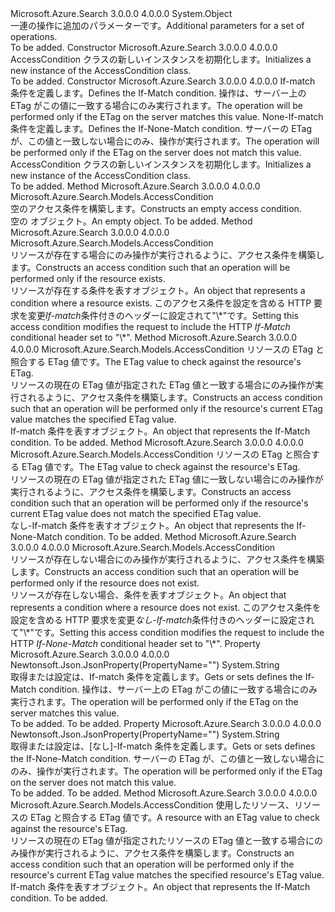 <Type Name="AccessCondition" FullName="Microsoft.Azure.Search.Models.AccessCondition">
  <TypeSignature Language="C#" Value="public class AccessCondition" />
  <TypeSignature Language="ILAsm" Value=".class public auto ansi beforefieldinit AccessCondition extends System.Object" />
  <TypeSignature Language="DocId" Value="T:Microsoft.Azure.Search.Models.AccessCondition" />
  <TypeSignature Language="VB.NET" Value="Public Class AccessCondition" />
  <TypeSignature Language="F#" Value="type AccessCondition = class" />
  <AssemblyInfo>
    <AssemblyName>Microsoft.Azure.Search</AssemblyName>
    <AssemblyVersion>3.0.0.0</AssemblyVersion>
    <AssemblyVersion>4.0.0.0</AssemblyVersion>
  </AssemblyInfo>
  <Base>
    <BaseTypeName>System.Object</BaseTypeName>
  </Base>
  <Interfaces />
  <Docs>
    <summary>
            <span data-ttu-id="54688-101">一連の操作に追加のパラメーターです。</span><span class="sxs-lookup"><span data-stu-id="54688-101">Additional parameters for a set of operations.</span></span>
            </summary>
    <remarks>To be added.</remarks>
  </Docs>
  <Members>
    <Member MemberName=".ctor">
      <MemberSignature Language="C#" Value="public AccessCondition ();" />
      <MemberSignature Language="ILAsm" Value=".method public hidebysig specialname rtspecialname instance void .ctor() cil managed" />
      <MemberSignature Language="DocId" Value="M:Microsoft.Azure.Search.Models.AccessCondition.#ctor" />
      <MemberSignature Language="VB.NET" Value="Public Sub New ()" />
      <MemberType>Constructor</MemberType>
      <AssemblyInfo>
        <AssemblyName>Microsoft.Azure.Search</AssemblyName>
        <AssemblyVersion>3.0.0.0</AssemblyVersion>
        <AssemblyVersion>4.0.0.0</AssemblyVersion>
      </AssemblyInfo>
      <Parameters />
      <Docs>
        <summary>
            <span data-ttu-id="54688-102">AccessCondition クラスの新しいインスタンスを初期化します。</span><span class="sxs-lookup"><span data-stu-id="54688-102">Initializes a new instance of the AccessCondition class.</span></span>
            </summary>
        <remarks>To be added.</remarks>
      </Docs>
    </Member>
    <Member MemberName=".ctor">
      <MemberSignature Language="C#" Value="public AccessCondition (string ifMatch = null, string ifNoneMatch = null);" />
      <MemberSignature Language="ILAsm" Value=".method public hidebysig specialname rtspecialname instance void .ctor(string ifMatch, string ifNoneMatch) cil managed" />
      <MemberSignature Language="DocId" Value="M:Microsoft.Azure.Search.Models.AccessCondition.#ctor(System.String,System.String)" />
      <MemberSignature Language="VB.NET" Value="Public Sub New (Optional ifMatch As String = null, Optional ifNoneMatch As String = null)" />
      <MemberSignature Language="F#" Value="new Microsoft.Azure.Search.Models.AccessCondition : string * string -&gt; Microsoft.Azure.Search.Models.AccessCondition" Usage="new Microsoft.Azure.Search.Models.AccessCondition (ifMatch, ifNoneMatch)" />
      <MemberType>Constructor</MemberType>
      <AssemblyInfo>
        <AssemblyName>Microsoft.Azure.Search</AssemblyName>
        <AssemblyVersion>3.0.0.0</AssemblyVersion>
        <AssemblyVersion>4.0.0.0</AssemblyVersion>
      </AssemblyInfo>
      <Parameters>
        <Parameter Name="ifMatch" Type="System.String" />
        <Parameter Name="ifNoneMatch" Type="System.String" />
      </Parameters>
      <Docs>
        <param name="ifMatch"><span data-ttu-id="54688-103">If-match 条件を定義します。</span><span class="sxs-lookup"><span data-stu-id="54688-103">Defines the If-Match condition.</span></span> <span data-ttu-id="54688-104">操作は、サーバー上の ETag がこの値に一致する場合にのみ実行されます。</span><span class="sxs-lookup"><span data-stu-id="54688-104">The operation will be performed only if the ETag on the server matches this value.</span></span></param>
        <param name="ifNoneMatch"><span data-ttu-id="54688-105">None-If-match 条件を定義します。</span><span class="sxs-lookup"><span data-stu-id="54688-105">Defines the If-None-Match condition.</span></span> <span data-ttu-id="54688-106">サーバーの ETag が、この値と一致しない場合にのみ、操作が実行されます。</span><span class="sxs-lookup"><span data-stu-id="54688-106">The operation will be performed only if the ETag on the server does not match this value.</span></span></param>
        <summary>
            <span data-ttu-id="54688-107">AccessCondition クラスの新しいインスタンスを初期化します。</span><span class="sxs-lookup"><span data-stu-id="54688-107">Initializes a new instance of the AccessCondition class.</span></span>
            </summary>
        <remarks>To be added.</remarks>
      </Docs>
    </Member>
    <Member MemberName="GenerateEmptyCondition">
      <MemberSignature Language="C#" Value="public static Microsoft.Azure.Search.Models.AccessCondition GenerateEmptyCondition ();" />
      <MemberSignature Language="ILAsm" Value=".method public static hidebysig class Microsoft.Azure.Search.Models.AccessCondition GenerateEmptyCondition() cil managed" />
      <MemberSignature Language="DocId" Value="M:Microsoft.Azure.Search.Models.AccessCondition.GenerateEmptyCondition" />
      <MemberSignature Language="VB.NET" Value="Public Shared Function GenerateEmptyCondition () As AccessCondition" />
      <MemberSignature Language="F#" Value="static member GenerateEmptyCondition : unit -&gt; Microsoft.Azure.Search.Models.AccessCondition" Usage="Microsoft.Azure.Search.Models.AccessCondition.GenerateEmptyCondition " />
      <MemberType>Method</MemberType>
      <AssemblyInfo>
        <AssemblyName>Microsoft.Azure.Search</AssemblyName>
        <AssemblyVersion>3.0.0.0</AssemblyVersion>
        <AssemblyVersion>4.0.0.0</AssemblyVersion>
      </AssemblyInfo>
      <ReturnValue>
        <ReturnType>Microsoft.Azure.Search.Models.AccessCondition</ReturnType>
      </ReturnValue>
      <Parameters />
      <Docs>
        <summary>
            <span data-ttu-id="54688-108">空のアクセス条件を構築します。</span><span class="sxs-lookup"><span data-stu-id="54688-108">Constructs an empty access condition.</span></span>
            </summary>
        <returns><span data-ttu-id="54688-109">空の <see cref="T:Microsoft.Azure.Search.Models.AccessCondition" /> オブジェクト。</span><span class="sxs-lookup"><span data-stu-id="54688-109">An empty <see cref="T:Microsoft.Azure.Search.Models.AccessCondition" /> object.</span></span></returns>
        <remarks>To be added.</remarks>
      </Docs>
    </Member>
    <Member MemberName="GenerateIfExistsCondition">
      <MemberSignature Language="C#" Value="public static Microsoft.Azure.Search.Models.AccessCondition GenerateIfExistsCondition ();" />
      <MemberSignature Language="ILAsm" Value=".method public static hidebysig class Microsoft.Azure.Search.Models.AccessCondition GenerateIfExistsCondition() cil managed" />
      <MemberSignature Language="DocId" Value="M:Microsoft.Azure.Search.Models.AccessCondition.GenerateIfExistsCondition" />
      <MemberSignature Language="VB.NET" Value="Public Shared Function GenerateIfExistsCondition () As AccessCondition" />
      <MemberSignature Language="F#" Value="static member GenerateIfExistsCondition : unit -&gt; Microsoft.Azure.Search.Models.AccessCondition" Usage="Microsoft.Azure.Search.Models.AccessCondition.GenerateIfExistsCondition " />
      <MemberType>Method</MemberType>
      <AssemblyInfo>
        <AssemblyName>Microsoft.Azure.Search</AssemblyName>
        <AssemblyVersion>3.0.0.0</AssemblyVersion>
        <AssemblyVersion>4.0.0.0</AssemblyVersion>
      </AssemblyInfo>
      <ReturnValue>
        <ReturnType>Microsoft.Azure.Search.Models.AccessCondition</ReturnType>
      </ReturnValue>
      <Parameters />
      <Docs>
        <summary>
            <span data-ttu-id="54688-110">リソースが存在する場合にのみ操作が実行されるように、アクセス条件を構築します。</span><span class="sxs-lookup"><span data-stu-id="54688-110">Constructs an access condition such that an operation will be performed only if the resource exists.</span></span>
            </summary>
        <returns><span data-ttu-id="54688-111"><see cref="T:Microsoft.Azure.Search.Models.AccessCondition" />リソースが存在する条件を表すオブジェクト。</span><span class="sxs-lookup"><span data-stu-id="54688-111">An <see cref="T:Microsoft.Azure.Search.Models.AccessCondition" /> object that represents a condition where a resource exists.</span></span></returns>
        <remarks><span data-ttu-id="54688-112">このアクセス条件を設定を含める HTTP 要求を変更<i>If-match</i>条件付きのヘッダーに設定されて<c>"\*"</c>です。</span><span class="sxs-lookup"><span data-stu-id="54688-112">Setting this access condition modifies the request to include the HTTP <i>If-Match</i> conditional header set to <c>"\*"</c>.</span></span></remarks>
      </Docs>
    </Member>
    <Member MemberName="GenerateIfMatchCondition">
      <MemberSignature Language="C#" Value="public static Microsoft.Azure.Search.Models.AccessCondition GenerateIfMatchCondition (string eTag);" />
      <MemberSignature Language="ILAsm" Value=".method public static hidebysig class Microsoft.Azure.Search.Models.AccessCondition GenerateIfMatchCondition(string eTag) cil managed" />
      <MemberSignature Language="DocId" Value="M:Microsoft.Azure.Search.Models.AccessCondition.GenerateIfMatchCondition(System.String)" />
      <MemberSignature Language="VB.NET" Value="Public Shared Function GenerateIfMatchCondition (eTag As String) As AccessCondition" />
      <MemberSignature Language="F#" Value="static member GenerateIfMatchCondition : string -&gt; Microsoft.Azure.Search.Models.AccessCondition" Usage="Microsoft.Azure.Search.Models.AccessCondition.GenerateIfMatchCondition eTag" />
      <MemberType>Method</MemberType>
      <AssemblyInfo>
        <AssemblyName>Microsoft.Azure.Search</AssemblyName>
        <AssemblyVersion>3.0.0.0</AssemblyVersion>
        <AssemblyVersion>4.0.0.0</AssemblyVersion>
      </AssemblyInfo>
      <ReturnValue>
        <ReturnType>Microsoft.Azure.Search.Models.AccessCondition</ReturnType>
      </ReturnValue>
      <Parameters>
        <Parameter Name="eTag" Type="System.String" />
      </Parameters>
      <Docs>
        <param name="eTag"><span data-ttu-id="54688-113">リソースの ETag と照合する ETag 値です。</span><span class="sxs-lookup"><span data-stu-id="54688-113">The ETag value to check against the resource's ETag.</span></span></param>
        <summary>
            <span data-ttu-id="54688-114">リソースの現在の ETag 値が指定された ETag 値と一致する場合にのみ操作が実行されるように、アクセス条件を構築します。</span><span class="sxs-lookup"><span data-stu-id="54688-114">Constructs an access condition such that an operation will be performed only if the resource's current ETag value matches the specified ETag value.</span></span>
            </summary>
        <returns><span data-ttu-id="54688-115"><see cref="T:Microsoft.Azure.Search.Models.AccessCondition" /> If-match 条件を表すオブジェクト。</span><span class="sxs-lookup"><span data-stu-id="54688-115">An <see cref="T:Microsoft.Azure.Search.Models.AccessCondition" /> object that represents the If-Match condition.</span></span></returns>
        <remarks>To be added.</remarks>
      </Docs>
    </Member>
    <Member MemberName="GenerateIfNoneMatchCondition">
      <MemberSignature Language="C#" Value="public static Microsoft.Azure.Search.Models.AccessCondition GenerateIfNoneMatchCondition (string eTag);" />
      <MemberSignature Language="ILAsm" Value=".method public static hidebysig class Microsoft.Azure.Search.Models.AccessCondition GenerateIfNoneMatchCondition(string eTag) cil managed" />
      <MemberSignature Language="DocId" Value="M:Microsoft.Azure.Search.Models.AccessCondition.GenerateIfNoneMatchCondition(System.String)" />
      <MemberSignature Language="VB.NET" Value="Public Shared Function GenerateIfNoneMatchCondition (eTag As String) As AccessCondition" />
      <MemberSignature Language="F#" Value="static member GenerateIfNoneMatchCondition : string -&gt; Microsoft.Azure.Search.Models.AccessCondition" Usage="Microsoft.Azure.Search.Models.AccessCondition.GenerateIfNoneMatchCondition eTag" />
      <MemberType>Method</MemberType>
      <AssemblyInfo>
        <AssemblyName>Microsoft.Azure.Search</AssemblyName>
        <AssemblyVersion>3.0.0.0</AssemblyVersion>
        <AssemblyVersion>4.0.0.0</AssemblyVersion>
      </AssemblyInfo>
      <ReturnValue>
        <ReturnType>Microsoft.Azure.Search.Models.AccessCondition</ReturnType>
      </ReturnValue>
      <Parameters>
        <Parameter Name="eTag" Type="System.String" />
      </Parameters>
      <Docs>
        <param name="eTag"><span data-ttu-id="54688-116">リソースの ETag と照合する ETag 値です。</span><span class="sxs-lookup"><span data-stu-id="54688-116">The ETag value to check against the resource's ETag.</span></span></param>
        <summary>
            <span data-ttu-id="54688-117">リソースの現在の ETag 値が指定された ETag 値に一致しない場合にのみ操作が実行されるように、アクセス条件を構築します。</span><span class="sxs-lookup"><span data-stu-id="54688-117">Constructs an access condition such that an operation will be performed only if the resource's current ETag value does not match the specified ETag value.</span></span>
            </summary>
        <returns><span data-ttu-id="54688-118"><see cref="T:Microsoft.Azure.Search.Models.AccessCondition" />なし-If-match 条件を表すオブジェクト。</span><span class="sxs-lookup"><span data-stu-id="54688-118">An <see cref="T:Microsoft.Azure.Search.Models.AccessCondition" /> object that represents the If-None-Match condition.</span></span></returns>
        <remarks>To be added.</remarks>
      </Docs>
    </Member>
    <Member MemberName="GenerateIfNotExistsCondition">
      <MemberSignature Language="C#" Value="public static Microsoft.Azure.Search.Models.AccessCondition GenerateIfNotExistsCondition ();" />
      <MemberSignature Language="ILAsm" Value=".method public static hidebysig class Microsoft.Azure.Search.Models.AccessCondition GenerateIfNotExistsCondition() cil managed" />
      <MemberSignature Language="DocId" Value="M:Microsoft.Azure.Search.Models.AccessCondition.GenerateIfNotExistsCondition" />
      <MemberSignature Language="VB.NET" Value="Public Shared Function GenerateIfNotExistsCondition () As AccessCondition" />
      <MemberSignature Language="F#" Value="static member GenerateIfNotExistsCondition : unit -&gt; Microsoft.Azure.Search.Models.AccessCondition" Usage="Microsoft.Azure.Search.Models.AccessCondition.GenerateIfNotExistsCondition " />
      <MemberType>Method</MemberType>
      <AssemblyInfo>
        <AssemblyName>Microsoft.Azure.Search</AssemblyName>
        <AssemblyVersion>3.0.0.0</AssemblyVersion>
        <AssemblyVersion>4.0.0.0</AssemblyVersion>
      </AssemblyInfo>
      <ReturnValue>
        <ReturnType>Microsoft.Azure.Search.Models.AccessCondition</ReturnType>
      </ReturnValue>
      <Parameters />
      <Docs>
        <summary>
            <span data-ttu-id="54688-119">リソースが存在しない場合にのみ操作が実行されるように、アクセス条件を構築します。</span><span class="sxs-lookup"><span data-stu-id="54688-119">Constructs an access condition such that an operation will be performed only if the resource does not exist.</span></span>
            </summary>
        <returns><span data-ttu-id="54688-120"><see cref="T:Microsoft.Azure.Search.Models.AccessCondition" />リソースが存在しない場合、条件を表すオブジェクト。</span><span class="sxs-lookup"><span data-stu-id="54688-120">An <see cref="T:Microsoft.Azure.Search.Models.AccessCondition" /> object that represents a condition where a resource does not exist.</span></span></returns>
        <remarks><span data-ttu-id="54688-121">このアクセス条件を設定を含める HTTP 要求を変更<i>なし-If-match</i>条件付きのヘッダーに設定されて<c>"\*"</c>です。</span><span class="sxs-lookup"><span data-stu-id="54688-121">Setting this access condition modifies the request to include the HTTP <i>If-None-Match</i> conditional header set to <c>"\*"</c>.</span></span></remarks>
      </Docs>
    </Member>
    <Member MemberName="IfMatch">
      <MemberSignature Language="C#" Value="public string IfMatch { get; set; }" />
      <MemberSignature Language="ILAsm" Value=".property instance string IfMatch" />
      <MemberSignature Language="DocId" Value="P:Microsoft.Azure.Search.Models.AccessCondition.IfMatch" />
      <MemberSignature Language="VB.NET" Value="Public Property IfMatch As String" />
      <MemberSignature Language="F#" Value="member this.IfMatch : string with get, set" Usage="Microsoft.Azure.Search.Models.AccessCondition.IfMatch" />
      <MemberType>Property</MemberType>
      <AssemblyInfo>
        <AssemblyName>Microsoft.Azure.Search</AssemblyName>
        <AssemblyVersion>3.0.0.0</AssemblyVersion>
        <AssemblyVersion>4.0.0.0</AssemblyVersion>
      </AssemblyInfo>
      <Attributes>
        <Attribute>
          <AttributeName>Newtonsoft.Json.JsonProperty(PropertyName="")</AttributeName>
        </Attribute>
      </Attributes>
      <ReturnValue>
        <ReturnType>System.String</ReturnType>
      </ReturnValue>
      <Docs>
        <summary>
            <span data-ttu-id="54688-122">取得または設定は、If-match 条件を定義します。</span><span class="sxs-lookup"><span data-stu-id="54688-122">Gets or sets defines the If-Match condition.</span></span> <span data-ttu-id="54688-123">操作は、サーバー上の ETag がこの値に一致する場合にのみ実行されます。</span><span class="sxs-lookup"><span data-stu-id="54688-123">The operation will be performed only if the ETag on the server matches this value.</span></span>
            </summary>
        <value>To be added.</value>
        <remarks>To be added.</remarks>
      </Docs>
    </Member>
    <Member MemberName="IfNoneMatch">
      <MemberSignature Language="C#" Value="public string IfNoneMatch { get; set; }" />
      <MemberSignature Language="ILAsm" Value=".property instance string IfNoneMatch" />
      <MemberSignature Language="DocId" Value="P:Microsoft.Azure.Search.Models.AccessCondition.IfNoneMatch" />
      <MemberSignature Language="VB.NET" Value="Public Property IfNoneMatch As String" />
      <MemberSignature Language="F#" Value="member this.IfNoneMatch : string with get, set" Usage="Microsoft.Azure.Search.Models.AccessCondition.IfNoneMatch" />
      <MemberType>Property</MemberType>
      <AssemblyInfo>
        <AssemblyName>Microsoft.Azure.Search</AssemblyName>
        <AssemblyVersion>3.0.0.0</AssemblyVersion>
        <AssemblyVersion>4.0.0.0</AssemblyVersion>
      </AssemblyInfo>
      <Attributes>
        <Attribute>
          <AttributeName>Newtonsoft.Json.JsonProperty(PropertyName="")</AttributeName>
        </Attribute>
      </Attributes>
      <ReturnValue>
        <ReturnType>System.String</ReturnType>
      </ReturnValue>
      <Docs>
        <summary>
            <span data-ttu-id="54688-124">取得または設定は、[なし]-If-match 条件を定義します。</span><span class="sxs-lookup"><span data-stu-id="54688-124">Gets or sets defines the If-None-Match condition.</span></span> <span data-ttu-id="54688-125">サーバーの ETag が、この値と一致しない場合にのみ、操作が実行されます。</span><span class="sxs-lookup"><span data-stu-id="54688-125">The operation will be performed only if the ETag on the server does not match this value.</span></span>
            </summary>
        <value>To be added.</value>
        <remarks>To be added.</remarks>
      </Docs>
    </Member>
    <Member MemberName="IfNotChanged">
      <MemberSignature Language="C#" Value="public static Microsoft.Azure.Search.Models.AccessCondition IfNotChanged (Microsoft.Azure.Search.Models.IResourceWithETag resource);" />
      <MemberSignature Language="ILAsm" Value=".method public static hidebysig class Microsoft.Azure.Search.Models.AccessCondition IfNotChanged(class Microsoft.Azure.Search.Models.IResourceWithETag resource) cil managed" />
      <MemberSignature Language="DocId" Value="M:Microsoft.Azure.Search.Models.AccessCondition.IfNotChanged(Microsoft.Azure.Search.Models.IResourceWithETag)" />
      <MemberSignature Language="VB.NET" Value="Public Shared Function IfNotChanged (resource As IResourceWithETag) As AccessCondition" />
      <MemberSignature Language="F#" Value="static member IfNotChanged : Microsoft.Azure.Search.Models.IResourceWithETag -&gt; Microsoft.Azure.Search.Models.AccessCondition" Usage="Microsoft.Azure.Search.Models.AccessCondition.IfNotChanged resource" />
      <MemberType>Method</MemberType>
      <AssemblyInfo>
        <AssemblyName>Microsoft.Azure.Search</AssemblyName>
        <AssemblyVersion>3.0.0.0</AssemblyVersion>
        <AssemblyVersion>4.0.0.0</AssemblyVersion>
      </AssemblyInfo>
      <ReturnValue>
        <ReturnType>Microsoft.Azure.Search.Models.AccessCondition</ReturnType>
      </ReturnValue>
      <Parameters>
        <Parameter Name="resource" Type="Microsoft.Azure.Search.Models.IResourceWithETag" />
      </Parameters>
      <Docs>
        <param name="resource"><span data-ttu-id="54688-126">使用したリソース、リソースの ETag と照合する ETag 値です。</span><span class="sxs-lookup"><span data-stu-id="54688-126">A resource with an ETag value to check against the resource's ETag.</span></span></param>
        <summary>
            <span data-ttu-id="54688-127">リソースの現在の ETag 値が指定されたリソースの ETag 値と一致する場合にのみ操作が実行されるように、アクセス条件を構築します。</span><span class="sxs-lookup"><span data-stu-id="54688-127">Constructs an access condition such that an operation will be performed only if the resource's current ETag value matches the specified resource's ETag value.</span></span>
            </summary>
        <returns><span data-ttu-id="54688-128"><see cref="T:Microsoft.Azure.Search.Models.AccessCondition" /> If-match 条件を表すオブジェクト。</span><span class="sxs-lookup"><span data-stu-id="54688-128">An <see cref="T:Microsoft.Azure.Search.Models.AccessCondition" /> object that represents the If-Match condition.</span></span></returns>
        <remarks>To be added.</remarks>
      </Docs>
    </Member>
  </Members>
</Type>